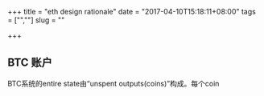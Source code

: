 +++
title = "eth design rationale"
date = "2017-04-10T15:18:11+08:00"
tags = ["",""]
slug = ""

+++

## BTC 账户
BTC系统的entire state由“unspent outputs(coins)”构成。每个coin
